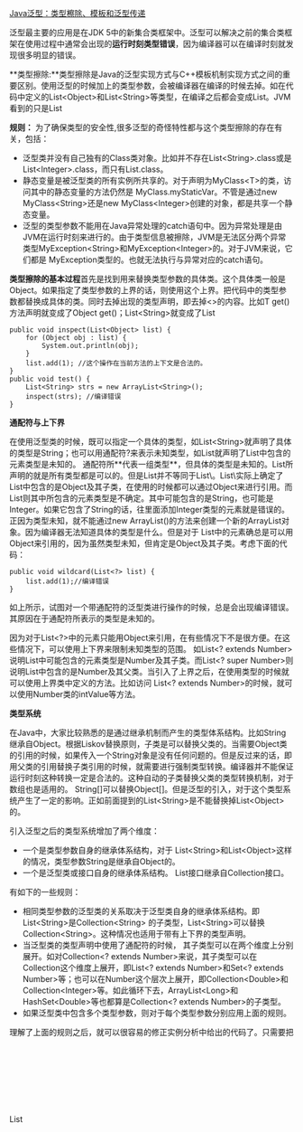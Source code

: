 
[Java泛型：类型檫除、模板和泛型传递](http://m.blog.csdn.net/article/details?id=47978047)


泛型最主要的应用是在JDK 5中的新集合类框架中。泛型可以解决之前的集合类框架在使用过程中通常会出现的**运行时刻类型错误**，因为编译器可以在编译时刻就发现很多明显的错误。

**类型擦除:**类型擦除是Java的泛型实现方式与C++模板机制实现方式之间的重要区别。使用泛型的时候加上的类型参数，会被编译器在编译的时候去掉。如在代码中定义的List\<Object>和List\<String>等类型，在编译之后都会变成List。JVM看到的只是List

**规则：**
为了确保类型的安全性,很多泛型的奇怪特性都与这个类型擦除的存在有关，包括：

- 泛型类并没有自己独有的Class类对象。比如并不存在List\<String>.class或是List\<Integer>.class，而只有List.class。
- 静态变量是被泛型类的所有实例所共享的。对于声明为MyClass\<T>的类，访问其中的静态变量的方法仍然是 MyClass.myStaticVar。不管是通过new MyClass\<String>还是new MyClass\<Integer>创建的对象，都是共享一个静态变量。
- 泛型的类型参数不能用在Java异常处理的catch语句中。因为异常处理是由JVM在运行时刻来进行的。由于类型信息被擦除，JVM是无法区分两个异常类型MyException\<String>和MyException\<Integer>的。对于JVM来说，它们都是 MyException类型的。也就无法执行与异常对应的catch语句。


**类型擦除的基本过程**首先是找到用来替换类型参数的具体类。这个具体类一般是Object。如果指定了类型参数的上界的话，则使用这个上界。把代码中的类型参数都替换成具体的类。同时去掉出现的类型声明，即去掉<>的内容。比如T get()方法声明就变成了Object get()；List\<String>就变成了List

	public void inspect(List<Object> list) {    
	    for (Object obj : list) {        
	        System.out.println(obj);    
	    }    
	    list.add(1); //这个操作在当前方法的上下文是合法的。 
	}
	public void test() {    
	    List<String> strs = new ArrayList<String>();    
	    inspect(strs); //编译错误 
	}  
**通配符与上下界**

在使用泛型类的时候，既可以指定一个具体的类型，如List\<String>就声明了具体的类型是String；也可以用通配符?来表示未知类型，如List<?>就声明了List中包含的元素类型是未知的。 通配符所**代表一组类型**，但具体的类型是未知的。List<?>所声明的就是所有类型都是可以的。但是List<?>并不等同于List\<Object>。List\<Object>实际上确定了List中包含的是Object及其子类，在使用的时候都可以通过Object来进行引用。而List<?>则其中所包含的元素类型是不确定。其中可能包含的是String，也可能是 Integer。如果它包含了String的话，往里面添加Integer类型的元素就是错误的。正因为类型未知，就不能通过new ArrayList<?>()的方法来创建一个新的ArrayList对象。因为编译器无法知道具体的类型是什么。但是对于 List<?>中的元素确总是可以用Object来引用的，因为虽然类型未知，但肯定是Object及其子类。考虑下面的代码：

	public void wildcard(List<?> list) {
    	list.add(1);//编译错误 
	}  
如上所示，试图对一个带通配符的泛型类进行操作的时候，总是会出现编译错误。其原因在于通配符所表示的类型是未知的。

因为对于List<?>中的元素只能用Object来引用，在有些情况下不是很方便。在这些情况下，可以使用上下界来限制未知类型的范围。 如List<? extends Number>说明List中可能包含的元素类型是Number及其子类。而List<? super Number>则说明List中包含的是Number及其父类。当引入了上界之后，在使用类型的时候就可以使用上界类中定义的方法。比如访问 List<? extends Number>的时候，就可以使用Number类的intValue等方法。


**类型系统**

在Java中，大家比较熟悉的是通过继承机制而产生的类型体系结构。比如String继承自Object。根据Liskov替换原则，子类是可以替换父类的。当需要Object类的引用的时候，如果传入一个String对象是没有任何问题的。但是反过来的话，即用父类的引用替换子类引用的时候，就需要进行强制类型转换。编译器并不能保证运行时刻这种转换一定是合法的。这种自动的子类替换父类的类型转换机制，对于数组也是适用的。 String[]可以替换Object[]。但是泛型的引入，对于这个类型系统产生了一定的影响。正如前面提到的List\<String>是不能替换掉List\<Object>的。

引入泛型之后的类型系统增加了两个维度：

- 一个是类型参数自身的继承体系结构，对于 List\<String>和List\<Object>这样的情况，类型参数String是继承自Object的。
- 一个是泛型类或接口自身的继承体系结构。 List接口继承自Collection接口。

有如下的一些规则：

- 相同类型参数的泛型类的关系取决于泛型类自身的继承体系结构。即List\<String>是Collection\<String> 的子类型，List\<String>可以替换Collection\<String>。这种情况也适用于带有上下界的类型声明。
- 当泛型类的类型声明中使用了通配符的时候， 其子类型可以在两个维度上分别展开。如对Collection\<? extends Number>来说，其子类型可以在Collection这个维度上展开，即List\<? extends Number>和Set\<? extends Number>等；也可以在Number这个层次上展开，即Collection\<Double>和 Collection\<Integer>等。如此循环下去，ArrayList\<Long>和 HashSet\<Double>等也都算是Collection\<? extends Number>的子类型。
- 如果泛型类中包含多个类型参数，则对于每个类型参数分别应用上面的规则。

理解了上面的规则之后，就可以很容易的修正实例分析中给出的代码了。只需要把List<Object>改成List<?>即可。List<String>是List<?>的子类型，因此传递参数时不会发生错误。

	class ClassTest<X extends Number, Y, Z> {    
	    private X x;    
	    private static Y y; //编译错误，不能用在静态变量中    
	    public X getFirst() {
	        //正确用法        
	        return x;    
	    }    
	    public void wrong() {        
	        Z z = new Z(); //编译错误，不能创建对象    
	    }
	} 


**最佳实践**

在使用泛型的时候可以遵循一些基本的原则，从而避免一些常见的问题。

- 在代码中避免泛型类和原始类型的混用。比如List\<String>和List不应该共同使用。这样会产生一些编译器警告和潜在的运行时异常。当需要利用JDK 5之前开发的遗留代码，而不得不这么做时，也尽可能的隔离相关的代码。
- 在使用带通配符的泛型类的时候，需要明确通配符所代表的一组类型的概念。由于具体的类型是未知的，很多操作是不允许的。
- 泛型类最好不要同数组一块使用。你只能创建new List<?>[10]这样的数组，无法创建new List<String>[10]这样的。这限制了数组的使用能力，而且会带来很多费解的问题。因此，当需要类似数组的功能时候，使用集合类即可。
- 不要忽视编译器给出的警告信息。


**语法**

泛型方法定义:
public static <T extends Comparable<? super T>> void sort(List<T> list)
必须在返回值前边加一个<T>做为泛型标识

**泛型限定**

- ? extends E: 可以接收E类型或者E的子类型。上限。
- ? super E: 可以接收E类型或者E的父类型。 下限

		public class GenericDemo3 {  
		    public static void main(String[] args) {  
		        ArrayList<Personal = new ArrayList<Person>();  
		        al.add(new Person("tan11"));  
		        al.add(new Person("tan13"));  
		        al.add(new Person("tan21"));  
		        ArrayList<Studental1 = new ArrayList<Student>();  
		        al1.add(new Student("stu01"));  
		        al1.add(new Student("stu02"));  
		        al1.add(new Student("stu03"));  
	  
	        printColl(al);  
	        System.out.println();  
	        printColl2(al);  
	        printColl2(al1);  
	  
	    }  
	  
	    // 1、只能打印父类类型  
	    public static void printColl(ArrayList<Personal) {  
	        Iterator<Personit = al.iterator();  
	        while (it.hasNext()) {  
	            System.out.println(it.next().getName());  
	        }  
	    }  
	  
	    // 2.既可以打印父类也可以打印子类类型       《 上限》？ extends E: 可以接收E类型或者E的子类型  
	    public static void printColl2(ArrayList<? extends Personal) {  
	        Iterator<? extends Personit = al.iterator();  
	        while (it.hasNext()) {  
	            System.out.println(it.next().getName());  
	        }  
	    }  
		}
		class Person {  
	    private String name;  
	  
	    Person(String name) {  
	        this.name = name;  
	    }  
	  
	    public String getName() {  
	        return name;  
	    }  
		}  
		  
		class Student extends Person {  
		    Student(String name) {  
		        super(name);  
		    }  
		  
		}  